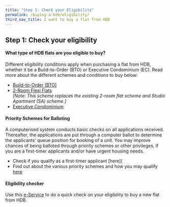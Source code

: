 ```yaml
---
title: "Step 1: Check your Eligibility"
permalink: /buying-a-hdb/eligibility/
third_nav_title: I want to buy a flat from HDB
---
```


## Step 1: Check your eligibility

#### What type of HDB flats are you eligible to buy?

Different eligibility conditions apply when purchasing a flat from HDB, whether it be a Build-to-Order (BTO) or Executive Condominium (EC). Read more about the different schemes and conditions to buy below:



  - [Build-to-Order (BTO)](https://www.hdb.gov.sg/cs/Satellite?c=Page&cid=1383797553343&pagename=InfoWEB%2FPage%2FArticleDetailPage&rendermode=preview)
  - [2-Room Flexi Flats](https://www.hdb.gov.sg/cs/Satellite?c=Page&cid=1383797553374&pagename=InfoWEB%2FPage%2FArticleDetailPage&rendermode=preview)<br>
  *[Note: This scheme replaces the existing 2-room flat scheme and Studio Apartment (SA) scheme.]*<br>
  - [Executive Condominium](https://hdb.gov.sg/cs/infoweb/residential/buying-a-flat/new/eligibility/executive-condominiums)


#### Priority Schemes for Balloting

A computerised system conducts basic checks on all applications received. Thereafter, the applications are put through a computer ballot to determine the applicants' queue position for booking of a unit. You may improve chances of being balloted through priority schemes or other privileges, if you are a first-timer applicants and/or have urgent housing needs.

  - Check if you qualify as a first-timer applicant [here](
  - Find out about the various priority schemes and how you may qualify [here](https://hdb.gov.sg/cs/infoweb/residential/buying-a-flat/new/eligibility/priority-schemes)
  
#### Eligibility checker

Use this [e-Service](https://services2.hdb.gov.sg/webapp/BP13EligCheck/BP13SHome?strSystem=CHECK) to do a quick check on your eligibility to buy a new flat from HDB


